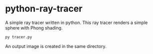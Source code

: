 # python-ray-tracer
A simple ray tracer written in python. This ray tracer renders a simple sphere with Phong shading.

```
py tracer.py
```

An output image is created in the same directory.
